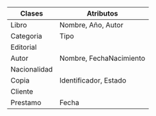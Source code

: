 | Clases | Atributos |
|--------|-----------|
| Libro  | Nombre, Año, Autor |
| Categoria | Tipo |
| Editorial | 
| Autor | Nombre, FechaNacimiento |
| Nacionalidad |
| Copia | Identificador, Estado |
| Cliente | 
| Prestamo | Fecha |
